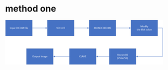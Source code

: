 # method one

<p align="center">
  <img src="https://github.com/BertonWei/X-Ray_image_preprocessing/blob/main/Method_one/method_one.png" width="900" title="hover text">
</p>